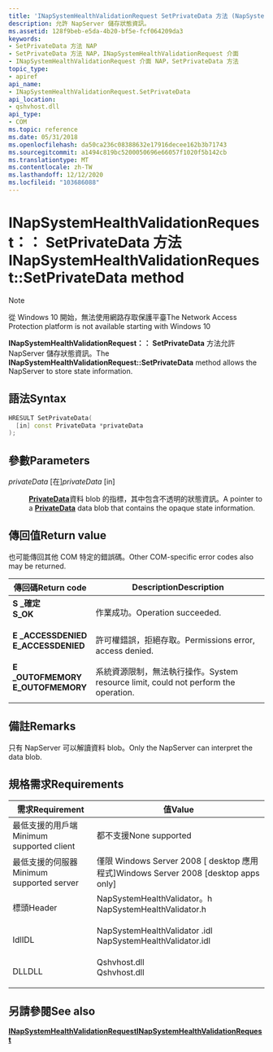 ```yaml
---
title: 'INapSystemHealthValidationRequest SetPrivateData 方法 (NapSystemHealthValidator .h) '
description: 允許 NapServer 儲存狀態資訊。
ms.assetid: 128f9beb-e5da-4b20-bf5e-fcf064209da3
keywords:
- SetPrivateData 方法 NAP
- SetPrivateData 方法 NAP，INapSystemHealthValidationRequest 介面
- INapSystemHealthValidationRequest 介面 NAP，SetPrivateData 方法
topic_type:
- apiref
api_name:
- INapSystemHealthValidationRequest.SetPrivateData
api_location:
- qshvhost.dll
api_type:
- COM
ms.topic: reference
ms.date: 05/31/2018
ms.openlocfilehash: da50ca236c08388632e17916decee162b3b71743
ms.sourcegitcommit: a1494c819bc5200050696e66057f1020f5b142cb
ms.translationtype: MT
ms.contentlocale: zh-TW
ms.lasthandoff: 12/12/2020
ms.locfileid: "103686088"
---
```

# <a name="inapsystemhealthvalidationrequestsetprivatedata-method"></a><span data-ttu-id="7ac1b-106">INapSystemHealthValidationRequest：： SetPrivateData 方法</span><span class="sxs-lookup"><span data-stu-id="7ac1b-106">INapSystemHealthValidationRequest::SetPrivateData method</span></span>

> [!Note]  
> <span data-ttu-id="7ac1b-107">從 Windows 10 開始，無法使用網路存取保護平臺</span><span class="sxs-lookup"><span data-stu-id="7ac1b-107">The Network Access Protection platform is not available starting with Windows 10</span></span>

 

<span data-ttu-id="7ac1b-108">**INapSystemHealthValidationRequest：： SetPrivateData** 方法允許 NapServer 儲存狀態資訊。</span><span class="sxs-lookup"><span data-stu-id="7ac1b-108">The **INapSystemHealthValidationRequest::SetPrivateData** method allows the NapServer to store state information.</span></span>

## <a name="syntax"></a><span data-ttu-id="7ac1b-109">語法</span><span class="sxs-lookup"><span data-stu-id="7ac1b-109">Syntax</span></span>


```C++
HRESULT SetPrivateData(
  [in] const PrivateData *privateData
);
```



## <a name="parameters"></a><span data-ttu-id="7ac1b-110">參數</span><span class="sxs-lookup"><span data-stu-id="7ac1b-110">Parameters</span></span>

<dl> <dt>

<span data-ttu-id="7ac1b-111">*privateData* \[在\]</span><span class="sxs-lookup"><span data-stu-id="7ac1b-111">*privateData* \[in\]</span></span>
</dt> <dd>

<span data-ttu-id="7ac1b-112">[**PrivateData**](/windows/win32/api/naptypes/ns-naptypes-privatedata)資料 blob 的指標，其中包含不透明的狀態資訊。</span><span class="sxs-lookup"><span data-stu-id="7ac1b-112">A pointer to a [**PrivateData**](/windows/win32/api/naptypes/ns-naptypes-privatedata) data blob that contains the opaque state information.</span></span>

</dd> </dl>

## <a name="return-value"></a><span data-ttu-id="7ac1b-113">傳回值</span><span class="sxs-lookup"><span data-stu-id="7ac1b-113">Return value</span></span>

<span data-ttu-id="7ac1b-114">也可能傳回其他 COM 特定的錯誤碼。</span><span class="sxs-lookup"><span data-stu-id="7ac1b-114">Other COM-specific error codes also may be returned.</span></span>



| <span data-ttu-id="7ac1b-115">傳回碼</span><span class="sxs-lookup"><span data-stu-id="7ac1b-115">Return code</span></span>                                                                                     | <span data-ttu-id="7ac1b-116">Description</span><span class="sxs-lookup"><span data-stu-id="7ac1b-116">Description</span></span>                                                        |
|-------------------------------------------------------------------------------------------------|--------------------------------------------------------------------|
| <dl> <span data-ttu-id="7ac1b-117"><dt>**S \_確定**</dt></span><span class="sxs-lookup"><span data-stu-id="7ac1b-117"><dt>**S\_OK** </dt></span></span> </dl>           | <span data-ttu-id="7ac1b-118">作業成功。</span><span class="sxs-lookup"><span data-stu-id="7ac1b-118">Operation succeeded.</span></span><br/>                                    |
| <dl> <span data-ttu-id="7ac1b-119"><dt>**E \_ACCESSDENIED**</dt></span><span class="sxs-lookup"><span data-stu-id="7ac1b-119"><dt>**E\_ACCESSDENIED** </dt></span></span> </dl> | <span data-ttu-id="7ac1b-120">許可權錯誤，拒絕存取。</span><span class="sxs-lookup"><span data-stu-id="7ac1b-120">Permissions error, access denied.</span></span><br/>                       |
| <dl> <span data-ttu-id="7ac1b-121"><dt>**E \_OUTOFMEMORY**</dt></span><span class="sxs-lookup"><span data-stu-id="7ac1b-121"><dt>**E\_OUTOFMEMORY** </dt></span></span> </dl>  | <span data-ttu-id="7ac1b-122">系統資源限制，無法執行操作。</span><span class="sxs-lookup"><span data-stu-id="7ac1b-122">System resource limit, could not perform the operation.</span></span><br/> |



 

## <a name="remarks"></a><span data-ttu-id="7ac1b-123">備註</span><span class="sxs-lookup"><span data-stu-id="7ac1b-123">Remarks</span></span>

<span data-ttu-id="7ac1b-124">只有 NapServer 可以解讀資料 blob。</span><span class="sxs-lookup"><span data-stu-id="7ac1b-124">Only the NapServer can interpret the data blob.</span></span>

## <a name="requirements"></a><span data-ttu-id="7ac1b-125">規格需求</span><span class="sxs-lookup"><span data-stu-id="7ac1b-125">Requirements</span></span>



| <span data-ttu-id="7ac1b-126">需求</span><span class="sxs-lookup"><span data-stu-id="7ac1b-126">Requirement</span></span> | <span data-ttu-id="7ac1b-127">值</span><span class="sxs-lookup"><span data-stu-id="7ac1b-127">Value</span></span> |
|-------------------------------------|---------------------------------------------------------------------------------------------------------|
| <span data-ttu-id="7ac1b-128">最低支援的用戶端</span><span class="sxs-lookup"><span data-stu-id="7ac1b-128">Minimum supported client</span></span><br/> | <span data-ttu-id="7ac1b-129">都不支援</span><span class="sxs-lookup"><span data-stu-id="7ac1b-129">None supported</span></span><br/>                                                                               |
| <span data-ttu-id="7ac1b-130">最低支援的伺服器</span><span class="sxs-lookup"><span data-stu-id="7ac1b-130">Minimum supported server</span></span><br/> | <span data-ttu-id="7ac1b-131">僅限 Windows Server 2008 \[ desktop 應用程式\]</span><span class="sxs-lookup"><span data-stu-id="7ac1b-131">Windows Server 2008 \[desktop apps only\]</span></span><br/>                                                    |
| <span data-ttu-id="7ac1b-132">標頭</span><span class="sxs-lookup"><span data-stu-id="7ac1b-132">Header</span></span><br/>                   | <dl> <span data-ttu-id="7ac1b-133"><dt>NapSystemHealthValidator。h</dt></span><span class="sxs-lookup"><span data-stu-id="7ac1b-133"><dt>NapSystemHealthValidator.h</dt></span></span> </dl>   |
| <span data-ttu-id="7ac1b-134">Idl</span><span class="sxs-lookup"><span data-stu-id="7ac1b-134">IDL</span></span><br/>                      | <dl> <span data-ttu-id="7ac1b-135"><dt>NapSystemHealthValidator .idl</dt></span><span class="sxs-lookup"><span data-stu-id="7ac1b-135"><dt>NapSystemHealthValidator.idl</dt></span></span> </dl> |
| <span data-ttu-id="7ac1b-136">DLL</span><span class="sxs-lookup"><span data-stu-id="7ac1b-136">DLL</span></span><br/>                      | <dl> <span data-ttu-id="7ac1b-137"><dt>Qshvhost.dll</dt></span><span class="sxs-lookup"><span data-stu-id="7ac1b-137"><dt>Qshvhost.dll</dt></span></span> </dl>                 |



## <a name="see-also"></a><span data-ttu-id="7ac1b-138">另請參閱</span><span class="sxs-lookup"><span data-stu-id="7ac1b-138">See also</span></span>

<dl> <dt>

[<span data-ttu-id="7ac1b-139">**INapSystemHealthValidationRequest**</span><span class="sxs-lookup"><span data-stu-id="7ac1b-139">**INapSystemHealthValidationRequest**</span></span>](inapsystemhealthvalidationrequest.md)
</dt> </dl>

 

 





